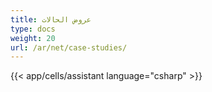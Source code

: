 ```yaml
---
title: عروض الحالات
type: docs
weight: 20
url: /ar/net/case-studies/
---
```



{{< app/cells/assistant language="csharp" >}}

